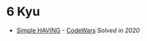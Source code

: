 # 6 Kyu

- [Simple HAVING](6Kyu/SimpleHaving.sql) - [CodeWars](https://www.codewars.com/kata/58164ddf890632ce00000220) _Solved in 2020_
